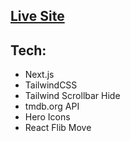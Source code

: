 <h2><a href="/">Live Site</a></h2>
  
  <h2>Tech:</h2>
  <ul>
    <li>Next.js</li>
    <li>TailwindCSS</li>
    <li>Tailwind Scrollbar Hide</li>
    <li>tmdb.org API</li>
    <li>Hero Icons</li>
    <li> React Flib Move</li>
  </ul>
